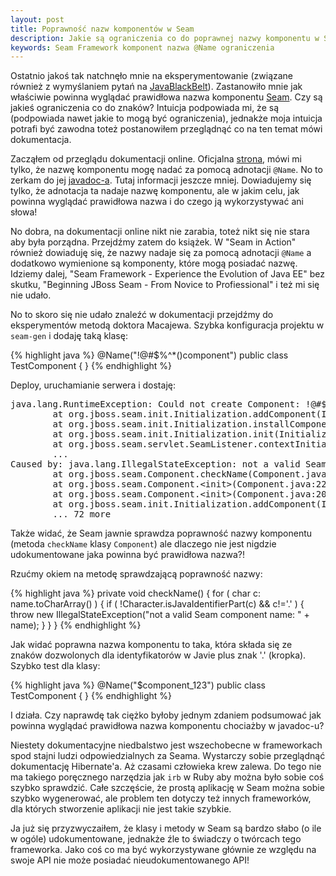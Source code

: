 ```yaml
---
layout: post
title: Poprawność nazw komponentów w Seam
description: Jakie są ograniczenia co do poprawnej nazwy komponentu w Seam-ie
keywords: Seam Framework komponent nazwa @Name ograniczenia
---
```

Ostatnio jakoś tak natchnęło mnie na eksperymentowanie (związane również z wymyślaniem pytań na <a href="http://www.javablackbelt.com/Home.wwa">JavaBlackBelt</a>). Zastanowiło mnie jak właściwie powinna wyglądać prawidłowa nazwa komponentu <a href="http://seamframework.org/">Seam</a>. Czy są jakieś ograniczenia co do znaków? Intuicja podpowiada mi, że są (podpowiada nawet jakie to mogą być ograniczenia), jednakże moja intuicja potrafi być zawodna toteż postanowiłem przeglądnąć co na ten temat mówi dokumentacja.

Zacząłem od przeglądu dokumentacji online. Oficjalna <a href="http://docs.jboss.com/seam/latest/reference/en-US/html/concepts.html#d0e3886">strona</a>, mówi mi tylko, że nazwę komponentu mogę nadać za pomocą adnotacji `@Name`. No to zerkam do jej <a href="http://docs.jboss.org/seam/2.2.0.GA/api/">javadoc-a</a>. Tutaj informacji jeszcze mniej. Dowiadujemy się tylko, że adnotacja ta nadaje nazwę komponentu, ale w jakim celu, jak powinna wyglądać prawidłowa nazwa i do czego ją wykorzystywać ani słowa!

No dobra, na dokumentacji online nikt nie zarabia, toteż nikt się nie stara aby była porządna. Przejdźmy zatem do książek. W "Seam in Action" również dowiaduję się, że nazwy nadaje się za pomocą adnotacji `@Name` a dodatkowo wymienione są komponenty, które mogą posiadać nazwę. Idziemy dalej, "Seam Framework - Experience the Evolution of Java EE" bez skutku, "Beginning JBoss Seam - From Novice to Profiessional" i też mi się nie udało.

No to skoro się nie udało znaleźć w dokumentacji przejdźmy do eksperymentów metodą doktora Macajewa. Szybka konfiguracja projektu w `seam-gen` i dodaję taką klasę:

{% highlight java %}
@Name("!@#$%^*()component")
public class TestComponent {
}
{% endhighlight %}

Deploy, uruchamianie serwera i dostaję:

<pre>
java.lang.RuntimeException: Could not create Component: !@#$%^*()component                                                                                                                                                                  
        at org.jboss.seam.init.Initialization.addComponent(Initialization.java:1202)                                                                                                                                                         
        at org.jboss.seam.init.Initialization.installComponents(Initialization.java:1118)                                                                                                                                                    
        at org.jboss.seam.init.Initialization.init(Initialization.java:733)                                                                                                                                                                  
        at org.jboss.seam.servlet.SeamListener.contextInitialized(SeamListener.java:36)                                                                                                                                                      
        ...                                                                                                                                                                                         
Caused by: java.lang.IllegalStateException: not a valid Seam component name: !@#$%^*()component                                                                                                                                             
        at org.jboss.seam.Component.checkName(Component.java:266)                                                                                                                                                                            
        at org.jboss.seam.Component.&lt;init&gt;(Component.java:220)                                                                                                                                                                               
        at org.jboss.seam.Component.&lt;init&gt;(Component.java:205)                                                                                                                                                                               
        at org.jboss.seam.init.Initialization.addComponent(Initialization.java:1186)                                                                                                                                                         
        ... 72 more
</pre>

Także widać, że Seam jawnie sprawdza poprawność nazwy komponentu (metoda `checkName` klasy `Component`) ale dlaczego nie jest nigdzie udokumentowane jaka powinna być prawidłowa nazwa?!

Rzućmy okiem na metodę sprawdzającą poprawność nazwy:

{% highlight java %}
private void checkName()
{
   for ( char c: name.toCharArray() )
   {
      if ( !Character.isJavaIdentifierPart(c) && c!='.' )
      {
         throw new IllegalStateException("not a valid Seam component name: " + name);
      }
   }
}
{% endhighlight %}

Jak widać poprawna nazwa komponentu to taka, która składa się ze znaków dozwolonych dla identyfikatorów w Javie plus znak '.' (kropka). Szybko test dla klasy:

{% highlight java %}
@Name("$component_123")
public class TestComponent {
}
{% endhighlight %}

I działa. Czy naprawdę tak ciężko byłoby jednym zdaniem podsumować jak powinna wyglądać prawidłowa nazwa komponentu chociażby w javadoc-u?

Niestety dokumentacyjne niedbalstwo jest wszechobecne w frameworkach spod stajni ludzi odpowiedzialnych za Seama. Wystarczy sobie przeglądnąć dokumentację Hibernate'a. Aż czasami człowieka krew zalewa. Do tego nie ma takiego poręcznego narzędzia jak `irb` w Ruby aby można było sobie coś szybko sprawdzić. Całe szczęście, że prostą aplikację w Seam można sobie szybko wygenerować, ale problem ten dotyczy też innych frameworków, dla których stworzenie aplikacji nie jest takie szybkie.

Ja już się przyzwyczaiłem, że klasy i metody w Seam są bardzo słabo (o ile w ogóle) udokumentowane, jednakże źle to świadczy o twórcach tego frameworka. Jako coś co ma być wykorzystywane głównie ze względu na swoje API nie może posiadać nieudokumentowanego API!